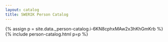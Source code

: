 ```yaml
---
layout: catalog
title: SWERIK Person Catalog
---
```

{% assign p = site.data._person-catalog.i-6KN8cphxMAw2x3hKhGmKrb %}
{% include person-catalog.html p=p %}

